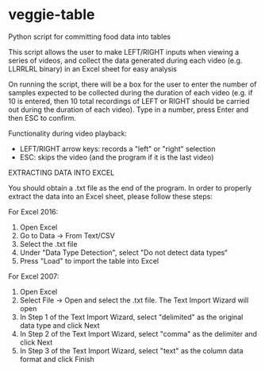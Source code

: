# veggie-table
Python script for committing food data into tables

This script allows the user to make LEFT/RIGHT inputs when viewing a series of videos, and collect the data generated during each video (e.g. LLRRLRL binary) in an Excel sheet for easy analysis

On running the script, there will be a box for the user to enter the number of samples expected to be collected during the duration of each video (e.g. if 10 is entered, then 10 total recordings of LEFT or RIGHT should be carried out during the duration of each video). Type in a number, press Enter and then ESC to confirm.

Functionality during video playback:
  - LEFT/RIGHT arrow keys: records a "left" or "right" selection
  - ESC: skips the video (and the program if it is the last video)
  

EXTRACTING DATA INTO EXCEL

You should obtain a .txt file as the end of the program. In order to properly extract the data into an Excel sheet, please follow these steps:

For Excel 2016:
1) Open Excel
2) Go to Data -> From Text/CSV
3) Select the .txt file
4) Under "Data Type Detection", select "Do not detect data types“
5) Press "Load" to import the table into Excel

For Excel 2007:
1) Open Excel
2) Select File -> Open and select the .txt file. The Text Import Wizard will open
3) In Step 1 of the Text Import Wizard, select "delimited" as the original data type and click Next
4) In Step 2 of the Text Import Wizard, select "comma" as the delimiter and click Next
5) In Step 3 of the Text Import Wizard, select "text" as the column data format and click Finish

